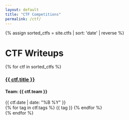 ```yaml
---
layout: default
title: "CTF Competitions"
permalink: /ctf/
---
```


{% assign sorted_ctfs = site.ctfs | sort: 'date' | reverse %}

<div class="ctf-list">
<h1>CTF Writeups</h1>
{% for ctf in sorted_ctfs %}
  <div class="ctf-item">
    <h3><a href="{{ ctf.url }}">{{ ctf.title }}</a></h3>
    <h4>Team: {{ ctf.team }}</h4>
    <div class="ctf-meta">
      <span class="date">{{ ctf.date | date: "%B %Y" }}</span>
    </div>
    <div class="categories">
      {% for tag in ctf.tags %}
        <span class="category-tag">{{ tag }}</span>
      {% endfor %}
    </div>
  </div>
{% endfor %}
</div>
